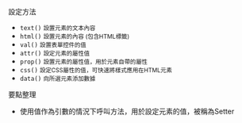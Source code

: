 設定方法
- `text()` <small>設置元素的文本內容</small>
- `html()` <small>設置元素的內容 (包含HTML標籤)</small>
- `val()` <small>設置表單控件的值</small>
- `attr()` <small>設定元素的屬性值</small>
- `prop()` <small>設置元素的屬性值，用於元素自帶的屬性</small>
- `css()` <small>設定CSS屬性的值，可快速將樣式應用在HTML元素</small>
- `data()` <small>向所選元素添加數據</small>

要點整理
- 使用值作為引數的情況下呼叫方法，用於設定元素的值，被稱為Setter